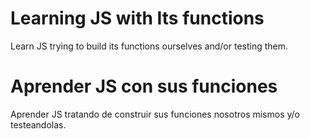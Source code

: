 # Learning JS with Its functions
 Learn JS trying to build its functions ourselves and/or testing them.
# Aprender JS con sus funciones
 Aprender JS tratando de construir sus funciones nosotros mismos y/o testeandolas.
